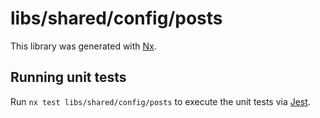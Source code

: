 # libs/shared/config/posts

This library was generated with [Nx](https://nx.dev).

## Running unit tests

Run `nx test libs/shared/config/posts` to execute the unit tests via [Jest](https://jestjs.io).
